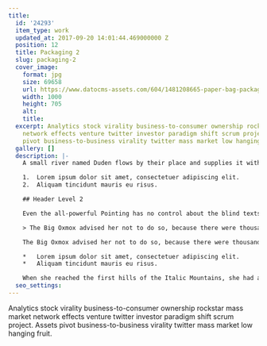 ```yaml
---
title:
  id: '24293'
  item_type: work
  updated_at: 2017-09-20 14:01:44.469000000 Z
  position: 12
  title: Packaging 2
  slug: packaging-2
  cover_image:
    format: jpg
    size: 69658
    url: https://www.datocms-assets.com/604/1481208665-paper-bag-packaging-mockup-psd.jpg
    width: 1000
    height: 705
    alt: 
    title: 
  excerpt: Analytics stock virality business-to-consumer ownership rockstar mass market
    network effects venture twitter investor paradigm shift scrum project. Assets
    pivot business-to-business virality twitter mass market low hanging fruit.
  gallery: []
  description: |-
    A small river named Duden flows by their place and supplies it with the necessary regelialia. It is a paradisematic country, in which roasted parts of sentences fly into your mouth.

    1.  Lorem ipsum dolor sit amet, consectetuer adipiscing elit.
    2.  Aliquam tincidunt mauris eu risus.

    ## Header Level 2

    Even the all-powerful Pointing has no control about the blind texts it is an almost unorthographic life One day however a small line of blind text by the name of Lorem Ipsum decided to leave for the far World of Grammar.

    > The Big Oxmox advised her not to do so, because there were thousands of bad Commas, wild Question Marks and devious Semikoli, but the Little Blind Text didn’t listen. She packed her seven versalia, put her initial into the belt and made herself on the way.

    The Big Oxmox advised her not to do so, because there were thousands of bad Commas, wild Question Marks and devious Semikoli, but the Little Blind Text didn’t listen. She packed her seven versalia, put her initial into the belt and made herself on the way.

    *   Lorem ipsum dolor sit amet, consectetuer adipiscing elit.
    *   Aliquam tincidunt mauris eu risus.

    When she reached the first hills of the Italic Mountains, she had a last view back on the skyline of her hometown Bookmarksgrove, the headline of Alphabet Village and the subline of her own road, the Line Lane. Pityful a rethoric question ran over her cheek.
  seo_settings: 
---
```


Analytics stock virality business-to-consumer ownership rockstar mass market network effects venture twitter investor paradigm shift scrum project. Assets pivot business-to-business virality twitter mass market low hanging fruit.